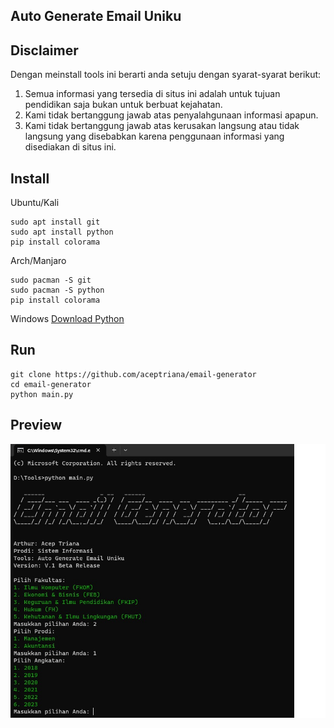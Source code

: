 ## Auto Generate Email Uniku

## Disclaimer
Dengan meinstall tools ini berarti anda setuju dengan syarat-syarat berikut:

1. Semua informasi yang tersedia di situs ini adalah untuk tujuan pendidikan saja bukan untuk berbuat kejahatan.
2. Kami tidak bertanggung jawab atas penyalahgunaan informasi apapun.
3. Kami tidak bertanggung jawab atas kerusakan langsung atau tidak langsung yang disebabkan karena penggunaan informasi yang disediakan di situs ini.

## Install

Ubuntu/Kali
```
sudo apt install git
sudo apt install python
pip install colorama
```
Arch/Manjaro
```
sudo pacman -S git
sudo pacman -S python
pip install colorama
```
Windows
[Download Python ](https://www.python.org/downloads/)

## Run
```
git clone https://github.com/aceptriana/email-generator
cd email-generator
python main.py

```
## Preview

![alt text](https://github.com/aceptriana/email-generator/blob/master/cmd.jpg)

